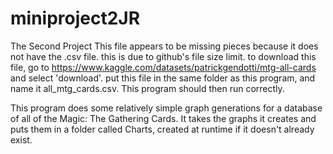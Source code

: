 # miniproject2JR
The Second Project
This file appears to be missing pieces because it 
does not have the .csv file. this is due to 
github's file size limit. to download this file, go to
https://www.kaggle.com/datasets/patrickgendotti/mtg-all-cards
and select 'download'. put this file in the 
same folder as this program, and name it all_mtg_cards.csv. 
This program should then run correctly.

This program does some relatively simple graph
generations for a database of all of the Magic: The Gathering
Cards. It takes the graphs it creates and puts them in a 
folder called Charts, created at runtime if it doesn't already
exist. 
